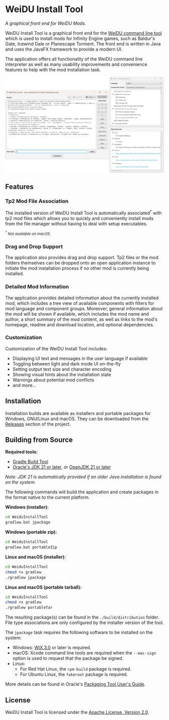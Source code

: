 <!--
[![GitHub release (latest)](https://img.shields.io/github/v/release/InfinityTools/WeiduInstallTool?color=darkred&label=latest%20release)](https://github.com/InfinityTools/WeiduInstallTool/releases/latest)
[![GitHub release date (latest)](https://img.shields.io/github/release-date/InfinityTools/WeiduInstallTool?color=gold)](https://github.com/InfinityTools/WeiduInstallTool/releases/latest)
[![Github downloads](https://img.shields.io/github/downloads/InfinityTools/WeiduInstallTool/total.svg?color=blueviolet)](https://github.com/InfinityTools/WeiduInstallTool/releases)
-->
# WeiDU Install Tool
*A graphical front end for WeiDU Mods.*

WeiDU Install Tool is a graphical front end for the [WeiDU command line tool](https://github.com/WeiDUorg/weidu) which is used to install mods for Infinity Engine games, such as Baldur's Gate, Icewind Dale or Planescape Torment. The front end is written in Java and uses the JavaFX framework to provide a modern UI.

The application offers all functionality of the WeiDU command line interpreter as well as many usability improvements and convenience features to help with the mod installation task.

![main window](preview/mainwindow-plus.png)

## Features

### Tp2 Mod File Association

The installed version of WeiDU Install Tool is automatically associated<sup>*</sup> with tp2 mod files which allows you to quickly and conveniently install mods from the file manager without having to deal with setup executables.

<small><em><sup>*</sup> Not available on macOS.</em></small>

### Drag and Drop Support

The application also provides drag and drop support. Tp2 files or the mod folders themselves can be dropped onto an open application instance to initiate the mod installation process if no other mod is currently being installed.

### Detailed Mod Information

The application provides detailed information about the currently installed mod, which includes a tree view of available components with filters for mod language and component groups. Moreover, general information about the mod will be shown if available, which includes the mod name and author, a short summary of the mod content, as well as links to the mod's homepage, readme and download location, and optional dependencies.

### Customization

Customization of the WeiDU Install Tool includes:
- Displaying UI text and messages in the user language if available
- Toggling between light and dark mode UI on-the-fly
- Setting output text size and character encoding
- Showing visual hints about the installation state
- Warnings about potential mod conflicts
- and more…

## Installation

Installation builds are available as installers and portable packages for Windows, GNU/Linux and macOS. They can be downloaded from the [Releases](https://github.com/InfinityTools/WeiduInstallTool/releases) section of the project.

## Building from Source

**Required tools:**
- [Gradle Build Tool](https://gradle.org/)
- [Oracle's JDK 21 or later](https://www.oracle.com/de/java/technologies/downloads/), or [OpenJDK 21 or later](https://adoptium.net/temurin/releases/?version=21)

*Note: JDK 21 is automatically provided if an older Java installation is found on the system.*

The following commands will build the application and create packages in the format native to the current platform.

**Windows (installer):**
```bat
cd WeiduInstallTool
gradlew.bat jpackage
```

**Windows (portable zip):**
```bat
cd WeiduInstallTool
gradlew.bat portableZip
```

**Linux and macOS (installer):**
```bash
cd WeiduInstallTool
chmod +x gradlew
./gradlew jpackage
```

**Linux and macOS (portable tarball):**
```bash
cd WeiduInstallTool
chmod +x gradlew
./gradlew portableTar
```

The resulting package(s) can be found in the `./build/distribution` folder. File type associations are only configured by the installer version of the tool.

The `jpackage` task requires the following software to be installed on the system:
- Windows: [WiX 3.0](https://wixtoolset.org) or later is required.
- macOS: Xcode command line tools are required when the `--mac-sign` option is used to request that the package be signed.
- Linux:
  - For Red Hat Linux, the `rpm-build` package is required.
  - For Ubuntu Linux, the `fakeroot` package is required.

More details can be found in Oracle's [Packaging Tool User's Guide](https://docs.oracle.com/en/java/javase/21/jpackage/packaging-overview.html).

## License

WeiDU Install Tool is licensed under the [Apache License, Version 2.0](https://www.apache.org/licenses/LICENSE-2.0).
